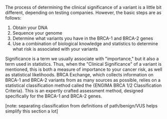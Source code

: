 The process of determining the clinical significance of a variant is a little bit different, depending on testing companies. However, the basic steps are as follows:

1. Obtain your DNA
2. Sequence your genome
3. Determine what variants you have in the BRCA-1 and BRCA-2 genes
4. Use a combination of biological knowledge and statistics to determine what risk is associated with your variants

Significance is a term we usually associate with "importance," but it also a term used in statistics. Thus, when the "Clinical Significance" of a variant is mentioned, this is both a measure of importance to your cancer risk, as well as statistical likelihoods. BRCA Exchange, which collects information on BRCA-1 and BRCA-2 variants from as many sources as possible, relies on a statistical classification method called the {ENGIMA BRCA 1/2 Classification Criteria}. This is an expertly crafted assessment method, designed specifically for the BRCA-1 and BRCA-2 genes. 

\[note: separating classification from definitions of path/benign/VUS helps simplify this section a lot\]

